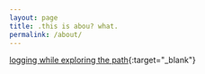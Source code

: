 ```yaml
---
layout: page
title: .this is abou? what.
permalink: /about/
---
```


[logging while exploring the path](https://github.com/xvag){:target="_blank"}

